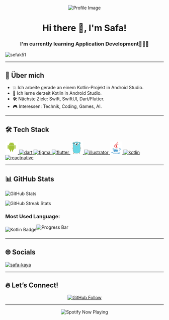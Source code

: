 <p align="center">
  <img src="https://backiee.com/static/wallpapers/1000x563/386745.jpg" alt="Profile Image" width="1000" height="480" />
</p>


<h1 align="center">Hi there 👋, I'm Safa!</h1>
<h3 align="center">I'm currently learning Application Development🧑🏻‍💻</h3>

<p align="left"> 
  <img src="https://komarev.com/ghpvc/?username=sefak51&label=Profile%20views&color=0e75b6&style=flat" alt="sefak51" /> 
</p>

---

## 🚀 Über mich

- 💥 Ich arbeite gerade an einem Kotlin-Projekt in Android Studio.
- 🤖 Ich lerne derzeit Kotlin in Android Studio.
- 🛠️ Nächste Ziele: Swift, SwiftUI, Dart/Flutter.
- 🎮 Interessen: Technik, Coding, Games, AI.

---

## 🛠️ Tech Stack

<p align="left"> 
  <a href="https://developer.android.com" target="_blank" rel="noreferrer"> 
    <img src="https://raw.githubusercontent.com/devicons/devicon/master/icons/android/android-original-wordmark.svg" alt="android" width="40" height="40"/> 
  </a> 
  <a href="https://dart.dev" target="_blank" rel="noreferrer"> 
    <img src="https://www.vectorlogo.zone/logos/dartlang/dartlang-icon.svg" alt="dart" width="40" height="40"/> 
  </a> 
  <a href="https://www.figma.com/" target="_blank" rel="noreferrer"> 
    <img src="https://www.vectorlogo.zone/logos/figma/figma-icon.svg" alt="figma" width="40" height="40"/> 
  </a> 
  <a href="https://flutter.dev" target="_blank" rel="noreferrer"> 
    <img src="https://www.vectorlogo.zone/logos/flutterio/flutterio-icon.svg" alt="flutter" width="40" height="40"/> 
  </a> 
  <a href="https://golang.org" target="_blank" rel="noreferrer"> 
    <img src="https://raw.githubusercontent.com/devicons/devicon/master/icons/go/go-original.svg" alt="go" width="40" height="40"/> 
  </a> 
  <a href="https://www.adobe.com/in/products/illustrator.html" target="_blank" rel="noreferrer"> 
    <img src="https://www.vectorlogo.zone/logos/adobe_illustrator/adobe_illustrator-icon.svg" alt="illustrator" width="40" height="40"/> 
  </a> 
  <a href="https://www.java.com" target="_blank" rel="noreferrer"> 
    <img src="https://raw.githubusercontent.com/devicons/devicon/master/icons/java/java-original.svg" alt="java" width="40" height="40"/> 
  </a> 
  <a href="https://kotlinlang.org" target="_blank" rel="noreferrer"> 
    <img src="https://www.vectorlogo.zone/logos/kotlinlang/kotlinlang-icon.svg" alt="kotlin" width="40" height="40"/> 
  </a> 
  <a href="https://reactnative.dev/" target="_blank" rel="noreferrer"> 
    <img src="https://reactnative.dev/img/header_logo.svg" alt="reactnative" width="40" height="40"/> 
  </a> 
</p>

---

## 📊 GitHub Stats

<p align="left">
  <img src="https://github-readme-stats.vercel.app/api?username=SefaK51&theme=dark&hide_border=false&include_all_commits=false&count_private=false" alt="GitHub Stats" />
</p>
<p align="left">
  <img src="https://github-readme-streak-stats.herokuapp.com/?user=SefaK51&theme=dark&hide_border=false" alt="GitHub Streak Stats" />
</p>

### Most Used Language:
<div style="display: flex; align-items: center;">
  <img src="https://img.shields.io/badge/Kotlin-%237F52FF.svg?style=for-the-badge&logo=kotlin&logoColor=white" alt="Kotlin Badge" />
  <img src="https://user-images.githubusercontent.com/76917656/168403744-c9a3c1a2-bacf-4e2e-8978-06f0c5473b4a.gif" alt="Progress Bar" style="height: 30px; width: 200px;" />
  <span style="font-size: 20px; margin-left: 10px;"></span>
</div>

---

## 🌐 Socials

<p align="left">
  <a href="https://linkedin.com/in/safa-kaya-77671331b/" target="_blank">
    <img align="center" src="https://raw.githubusercontent.com/rahuldkjain/github-profile-readme-generator/master/src/images/icons/Social/linked-in-alt.svg" alt="safa-kaya" height="30" width="40" />
  </a>
</p>


---

## 🔥 Let’s Connect!

<p align="center">
  <a href="https://www.github.com/SefaK51">
    <img src="https://img.shields.io/github/followers/SefaK51?label=Follow&style=social" alt="GitHub Follow" />
  </a>
</p>

---

<p align="center">
  <img src="https://spotify-github-profile.vercel.app/api/view?uid=your-spotify-username&cover_image=true&theme=novatorem&bar_color=53b14f&bar_color_cover=false" alt="Spotify Now Playing" />
</p>
